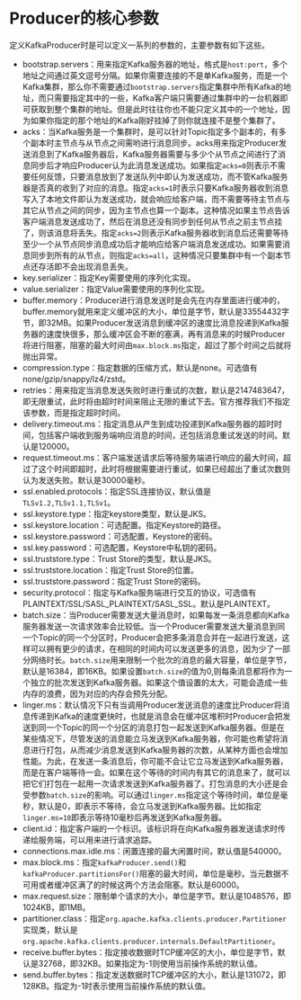 # Producer的核心参数

定义KafkaProducer时是可以定义一系列的参数的，主要参数有如下这些。

* bootstrap.servers：用来指定Kafka服务器的地址，格式是`host:port`，多个地址之间通过英文逗号分隔。如果你需要连接的不是单Kafka服务，而是一个Kafka集群，那么你不需要通过`bootstrap.servers`指定集群中所有Kafka的地址，而只需要指定其中的一些，Kafka客户端只需要通过集群中的一台机器即可获取到整个集群的地址。但是此时往往你也不能只定义其中的一个地址，因为如果你指定的那个地址的Kafka刚好挂掉了则你就连接不是整个集群了。
* acks：当Kafka服务是一个集群时，是可以针对Topic指定多个副本的，有多个副本时主节点与从节点之间需哟进行消息同步。acks用来指定Producer发送消息到了Kafka服务器后，Kafka服务器需要与多少个从节点之间进行了消息同步后才响应Producer认为此消息发送成功。如果指定`acks=0`则表示不需要任何反馈，只要消息放到了发送队列中即认为发送成功，而不管Kafka服务器是否真的收到了对应的消息。指定`acks=1`时表示只要Kafka服务器收到消息写入了本地文件即认为发送成功，就会响应给客户端，而不需要等待主节点与其它从节点之间的同步，因为主节点也算一个副本。这种情况如果主节点告诉客户端消息发送成功了，然后在消息还没有同步到任何从节点之前主节点挂了，则该消息将丢失。指定`acks=2`则表示Kafka服务器收到消息后还需要等待至少一个从节点同步消息成功后才能响应给客户端消息发送成功。如果需要消息同步到所有的从节点，则指定`acks=all`，这种情况只要集群中有一个副本节点还存活即不会出现消息丢失。
* key.serializer：指定Key需要使用的序列化实现。
* value.serializer：指定Value需要使用的序列化实现。
* buffer.memory：Producer进行消息发送时是会先在内存里面进行缓冲的，buffer.memory就用来定义缓冲区的大小，单位是字节，默认是33554432字节，即32MB。如果Producer发送消息到缓冲区的速度比消息投递到Kafka服务器的速度快很多，那么缓冲区会不断的塞满，再有消息来的时候Producer将进行阻塞，阻塞的最大时间由`max.block.ms`指定，超过了那个时间之后就将抛出异常。
* compression.type：指定数据的压缩方式，默认是none。可选值有none/gzip/snappy/lz4/zstd。
* retries：用来指定当消息发送失败时进行重试的次数，默认是2147483647，即无限重试，此时将由超时时间来阻止无限的重试下去。官方推荐我们不指定该参数，而是指定超时时间。
* delivery.timeout.ms：指定消息从产生到成功投递到Kafka服务器的超时时间，包括客户端收到服务端响应消息的时间，还包括消息重试发送的时间。默认是120000。
* request.timeout.ms：客户端发送请求后等待服务端进行响应的最大时间，超过了这个时间即超时，此时将根据需要进行重试，如果已经超出了重试次数则认为发送失败。默认是30000毫秒。
* ssl.enabled.protocols：指定SSL连接协议，默认值是`TLSv1.2,TLSv1.1,TLSv1`。
* ssl.keystore.type：指定keystore类型，默认是JKS。
* ssl.keystore.location：可选配置。指定Keystore的路径。
* ssl.keystore.password：可选配置，Keystore的密码。
* ssl.key.password：可选配置，Keystore中私钥的密码。
* ssl.truststore.type：Trust Store的类型，默认是JKS。
* ssl.truststore.location：指定Trust Store的位置。
* ssl.truststore.password：指定Trust Store的密码。
* security.protocol：指定与Kafka服务端进行交互的协议，可选值有PLAINTEXT/SSL/SASL_PLAINTEXT/SASL_SSL。默认是PLAINTEXT。
* batch.size：当Producer需要发送大量消息时，如果每发一条消息都向Kafka服务器发送一次请求效率会比较低。当一个Producer需要发送大量消息到同一个Topic的同一个分区时，Producer会把多条消息合并在一起进行发送，这样可以拥有更少的请求，在相同的时间内可以发送更多的消息，因为少了一部分网络时长。`batch.size`用来限制一个批次的消息的最大容量，单位是字节，默认是16384，即16KB。如果设置`batch.size`的值为0,则每条消息都将作为一个独立的批次发送到Kafka服务器。如果这个值设置的太大，可能会造成一些内存的浪费，因为对应的内存会预先分配。
* linger.ms：默认情况下只有当调用Producer发送消息的速度比Producer将消息传递到Kafka的速度更快时，也就是消息会在缓冲区堆积时Producer会把发送到同一个Topic的同一个分区的消息打包一起发送到Kafka服务器。但是在某些情况下，尽管发送的消息能立马发送到Kafka服务器，你可能也希望将消息进行打包，从而减少消息发送到Kafka服务器的次数，从某种方面也会增加性能。为此，在发送一条消息后，你可能不会让它立马发送到Kafka服务器，而是在客户端等待一会。如果在这个等待的时间内有其它的消息来了，就可以把它们打包在一起用一次请求发送到Kafka服务器了。打包消息的大小还是会受参数`batch.size`的影响。可以通过`linger.ms`指定这个等待时间，单位是毫秒，默认是0，即表示不等待，会立马发送到Kafka服务器。比如指定`linger.ms=10`即表示等待10毫秒后再发送到Kafka服务器。
* client.id：指定客户端的一个标识。该标识将在向Kafka服务器发送请求时传递给服务端，可以用来进行请求追踪。
* connections.max.idle.ms：闲置连接的最大闲置时间，默认值是540000。
* max.block.ms：指定`kafkaProducer.send()`和`kafkaProducer.partitionsFor()`阻塞的最大时间，单位是毫秒。当元数据不可用或者缓冲区满了的时候这两个方法会阻塞。默认是60000。
* max.request.size：限制单个请求的大小，单位是字节。默认是1048576，即1024KB，即1MB。
* partitioner.class：指定`org.apache.kafka.clients.producer.Partitioner`实现类，默认是`org.apache.kafka.clients.producer.internals.DefaultPartitioner`。
* receive.buffer.bytes：指定接收数据时TCP缓冲区的大小，单位是字节，默认是32768，即32KB。如果指定为-1则使用当前操作系统的默认值。
* send.buffer.bytes：指定发送数据时TCP缓冲区的大小，默认是131072，即128KB。指定为-1时表示使用当前操作系统的默认值。



